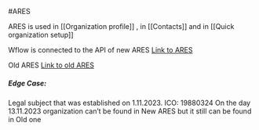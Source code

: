 #ARES

ARES is used in [[Organization profile]] , in [[Contacts]] and in [[Quick organization setup]]

Wflow is connected to the API of new ARES
[Link to ARES](https://ares.gov.cz/ekonomicke-subjekty)

Old ARES [Link to old ARES](https://wwwinfo.mfcr.cz/ares/ares_es.html.cz)

##### Edge Case:
Legal subject that was established on 1.11.2023. ICO: 19880324
On the day 13.11.2023 organization can’t be found in New ARES but it still can be found in Old one